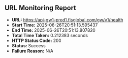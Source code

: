## URL Monitoring Report

- **URL:** https://api-gw1-prod1.fisglobal.com/gw/v1/health
- **Start Time:** 2025-06-26T20:51:13.595437
- **End Time:** 2025-06-26T20:51:13.807820
- **Total Time Taken:** 0.212383 seconds
- **HTTP Status Code:** 200
- **Status:** Success
- **Failure Reason:** N/A
